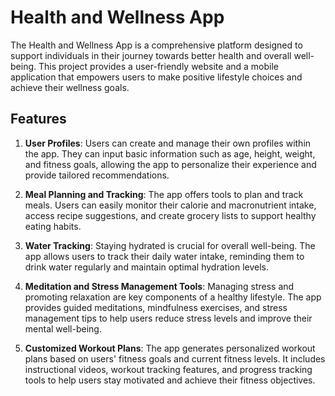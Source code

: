 # Health and Wellness App

The Health and Wellness App is a comprehensive platform designed to support individuals in their journey towards better health and overall well-being. This project provides a user-friendly website and a mobile application that empowers users to make positive lifestyle choices and achieve their wellness goals. 

## Features

1. **User Profiles**: Users can create and manage their own profiles within the app. They can input basic information such as age, height, weight, and fitness goals, allowing the app to personalize their experience and provide tailored recommendations.

2. **Meal Planning and Tracking**: The app offers tools to plan and track meals. Users can easily monitor their calorie and macronutrient intake, access recipe suggestions, and create grocery lists to support healthy eating habits.

3. **Water Tracking**: Staying hydrated is crucial for overall well-being. The app allows users to track their daily water intake, reminding them to drink water regularly and maintain optimal hydration levels.

4. **Meditation and Stress Management Tools**: Managing stress and promoting relaxation are key components of a healthy lifestyle. The app provides guided meditations, mindfulness exercises, and stress management tips to help users reduce stress levels and improve their mental well-being.

5. **Customized Workout Plans**: The app generates personalized workout plans based on users' fitness goals and current fitness levels. It includes instructional videos, workout tracking features, and progress tracking tools to help users stay motivated and achieve their fitness objectives.

